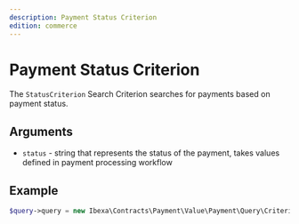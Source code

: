 ```yaml
---
description: Payment Status Criterion
edition: commerce
---
```


# Payment Status Criterion

The `StatusCriterion` Search Criterion searches for payments based on payment status.

## Arguments

- `status` - string that represents the status of the payment, takes values defined in payment processing workflow

## Example

``` php
$query->query = new Ibexa\Contracts\Payment\Value\Payment\Query\Criterion\StatusCriterion('failed');
```
